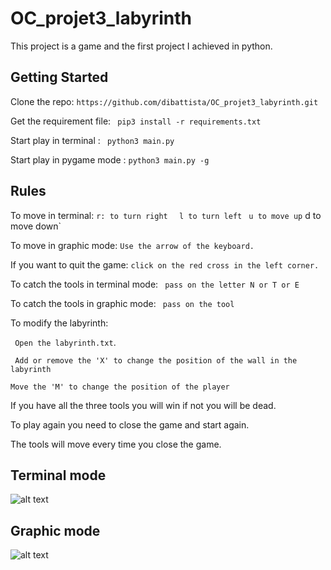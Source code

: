 # OC_projet3_labyrinth

This project is a game and the first project I achieved in python.

## Getting Started

Clone the repo:
``` https://github.com/dibattista/OC_projet3_labyrinth.git ```

Get the requirement file:
``` pip3 install -r requirements.txt```

Start play in terminal :
``` python3 main.py```

Start play in pygame mode :
``` python3 main.py -g ```

## Rules 

To move in terminal:
`r: to turn right ` ` l to turn left` ` u to move up`
d to move down`

To move in graphic mode: 
```Use the arrow of the keyboard.```

If you want to quit the game:
```click on the red cross in the left corner.```

To catch the tools in terminal mode:
``` pass on the letter N or T or E```

To catch the tools in graphic mode:
``` pass on the tool```

To modify the labyrinth:

``` Open the labyrinth.txt```.

``` Add or remove the 'X' to change the position of the wall in the labyrinth```

```Move the 'M' to change the position of the player```

If you have all the three tools you will win if not you will be dead.

To play again you need to close the game and start again.

The tools will move every time you close the game.

## Terminal mode
![alt text](img/terminal_mode.png)


## Graphic mode
![alt text](img/graphic_mode.png)
